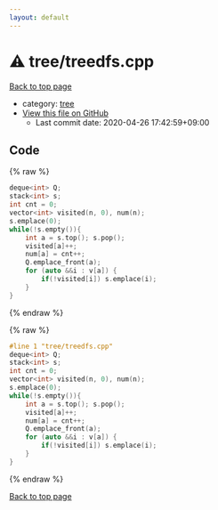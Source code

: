 ```yaml
---
layout: default
---
```


<!-- mathjax config similar to math.stackexchange -->
<script type="text/javascript" async
  src="https://cdnjs.cloudflare.com/ajax/libs/mathjax/2.7.5/MathJax.js?config=TeX-MML-AM_CHTML">
</script>
<script type="text/x-mathjax-config">
  MathJax.Hub.Config({
    TeX: { equationNumbers: { autoNumber: "AMS" }},
    tex2jax: {
      inlineMath: [ ['$','$'] ],
      processEscapes: true
    },
    "HTML-CSS": { matchFontHeight: false },
    displayAlign: "left",
    displayIndent: "2em"
  });
</script>

<script type="text/javascript" src="https://cdnjs.cloudflare.com/ajax/libs/jquery/3.4.1/jquery.min.js"></script>
<script src="https://cdn.jsdelivr.net/npm/jquery-balloon-js@1.1.2/jquery.balloon.min.js" integrity="sha256-ZEYs9VrgAeNuPvs15E39OsyOJaIkXEEt10fzxJ20+2I=" crossorigin="anonymous"></script>
<script type="text/javascript" src="../../assets/js/copy-button.js"></script>
<link rel="stylesheet" href="../../assets/css/copy-button.css" />


# :warning: tree/treedfs.cpp

<a href="../../index.html">Back to top page</a>

* category: <a href="../../index.html#c0af77cf8294ff93a5cdb2963ca9f038">tree</a>
* <a href="{{ site.github.repository_url }}/blob/master/tree/treedfs.cpp">View this file on GitHub</a>
    - Last commit date: 2020-04-26 17:42:59+09:00




## Code

<a id="unbundled"></a>
{% raw %}
```cpp
deque<int> Q;
stack<int> s;
int cnt = 0;
vector<int> visited(n, 0), num(n);
s.emplace(0);
while(!s.empty()){
    int a = s.top(); s.pop();
    visited[a]++;
    num[a] = cnt++;
    Q.emplace_front(a);
    for (auto &&i : v[a]) {
        if(!visited[i]) s.emplace(i);
    }
}
```
{% endraw %}

<a id="bundled"></a>
{% raw %}
```cpp
#line 1 "tree/treedfs.cpp"
deque<int> Q;
stack<int> s;
int cnt = 0;
vector<int> visited(n, 0), num(n);
s.emplace(0);
while(!s.empty()){
    int a = s.top(); s.pop();
    visited[a]++;
    num[a] = cnt++;
    Q.emplace_front(a);
    for (auto &&i : v[a]) {
        if(!visited[i]) s.emplace(i);
    }
}

```
{% endraw %}

<a href="../../index.html">Back to top page</a>

